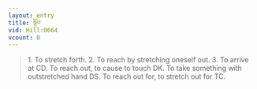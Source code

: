 ```yaml
---
layout: entry
title: སྙོབ་
vid: Hill:0664
vcount: 0
---
```

> 1\. To stretch forth\. 2\. To reach by stretching oneself out\. 3\. To arrive at CD\. To reach out, to cause to touch DK\. To take something with outstretched hand DS\. To reach out for, to stretch out for TC\.


